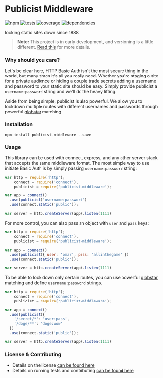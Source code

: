 # Publicist Middleware

[![npm](http://img.shields.io/npm/v/publicist-middleware.svg?style=flat)](https://badge.fury.io/js/publicist-middleware) [![tests](http://img.shields.io/travis/carrot/publicist-middleware/master.svg?style=flat)](https://travis-ci.org/carrot/publicist-middleware)
[![coverage](http://img.shields.io/coveralls/carrot/publicist-middleware.svg?style=flat)](https://coveralls.io/r/carrot/publicist-middleware) [![dependencies](http://img.shields.io/gemnasium/carrot/publicist-middleware.svg?style=flat)](https://gemnasium.com/carrot/publicist-middleware)

locking static sites down since 1888

> **Note:** This project is in early development, and versioning is a little different. [Read this](http://markup.im/#q4_cRZ1Q) for more details.

### Why should you care?

Let's be clear here, HTTP Basic Auth isn't the most secure thing in the world, but many times it's all you really need. Whether you're staging a site for a private audience or hiding a couple trade secrets adding a username and password to your static site should be easy. Simply provide publicist a `username:password` string and we'll do the heavy lifting.

Aside from being simple, publicist is also powerful. We allow you to lockdown multiple routes with different usernames and passwords through powerful [globstar](https://github.com/isaacs/node-glob) matching.

### Installation

`npm install publicist-middleware --save`

### Usage

This library can be used with connect, express, and any other server stack that accepts the same middleware format. The most simple way to use initiate Basic Auth is by simply passing `username:password` string:

```js
var http = require('http');
    connect = require('connect'),
    publicist = require('publicist-middleware');

var app = connect()
  .use(publicist('username:password')
  .use(connect.static('public'));

var server = http.createServer(app).listen(1111)
```

For more control, you can also pass an object with `user` and `pass` keys:

```js
var http = require('http');
    connect = require('connect'),
    publicist = require('publicist-middleware');

var app = connect()
  .use(publicist({ user: 'omar', pass: 'allinthegame' })
  .use(connect.static('public'));

var server = http.createServer(app).listen(1111)
```

To be able to lock down only certain routes, you can use powerful [globstar](https://github.com/isaacs/node-glob) matching and define `username:password` strings.

```js
var http = require('http');
    connect = require('connect'),
    publicist = require('publicist-middleware');

var app = connect()
  .use(publicist({
    '/secret/*': 'user:pass',
    '/doge/**': 'doge:wow'
  })
  .use(connect.static('public'));

var server = http.createServer(app).listen(1111)
```

### License & Contributing

- Details on the license [can be found here](LICENSE.md)
- Details on running tests and contributing [can be found here](contributing.md)

